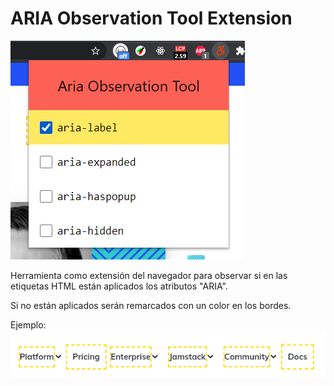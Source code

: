# ARIA Observation Tool Extension
![preview](./icons/1.png)

Herramienta como extensión del navegador para observar si en las etiquetas HTML están aplicados los atributos "ARIA".

Si no están aplicados serán remarcados con un color en los bordes.

Ejemplo:
![preview](./icons/2.png)